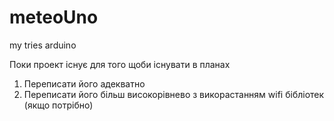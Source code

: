 # meteoUno
my tries arduino

Поки проект існує для того щоби існувати
в планах
1. Переписати його адекватно
2. Переписати його більш високорівнево з викорастанням wifi бібліотек (якщо потрібно)
